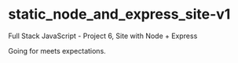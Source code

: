 # static_node_and_express_site-v1
 Full Stack JavaScript - Project 6, Site with Node + Express

Going for meets expectations.